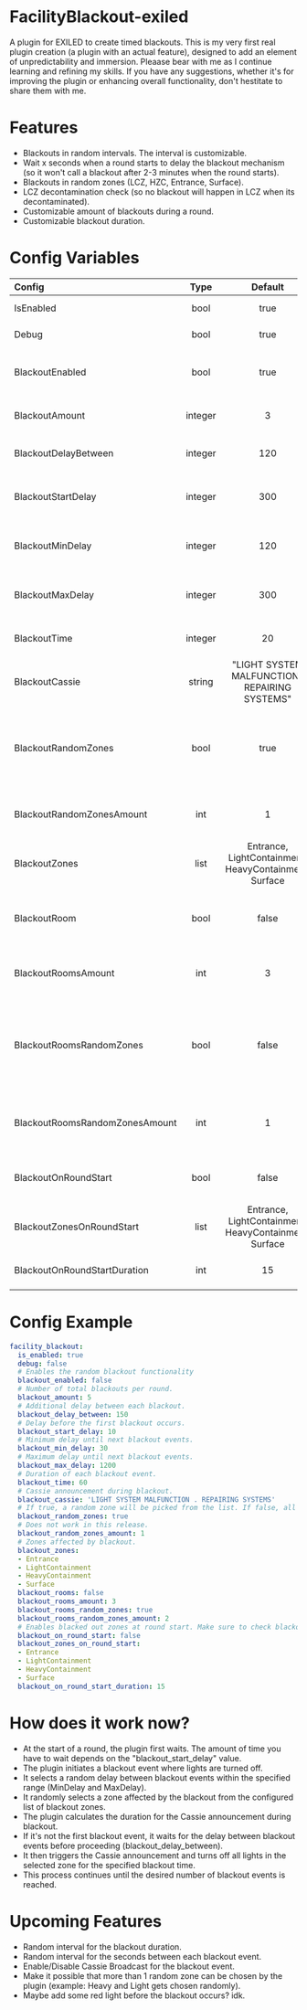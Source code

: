 # FacilityBlackout-exiled
A plugin for EXILED to create timed blackouts. This is my very first real plugin creation (a plugin with an actual feature), designed to add an element of unpredictability and immersion. Pleaase bear with me as I continue learning and refining my skills. If you have any suggestions, whether it's for improving the plugin or enhancing overall functionality, don't hestitate to share them with me.

# Features
- Blackouts in random intervals. The interval is customizable.
- Wait x seconds when a round starts to delay the blackout mechanism (so it won't call a blackout after 2-3 minutes when the round starts).
- Blackouts in random zones (LCZ, HZC, Entrance, Surface).
- LCZ decontamination check (so no blackout will happen in LCZ when its decontaminated).
- Customizable amount of blackouts during a round.
- Customizable blackout duration.

# Config Variables
| Config | Type   | Default | Info | 
| :---------------- | :------: | :----: | -----: |
| IsEnabled | bool | true | Enable / Disable plugin. |
| Debug | bool | true | Enable debugging. |
| BlackoutEnabled | bool | true | Enables random blackout functionality. |
| BlackoutAmount | integer | 3 | Number of total blackouts per round. |
| BlackoutDelayBetween | integer | 120 | Additional delay between each blackout. |
| BlackoutStartDelay | integer | 300 | Delay before the first blackout occurs. |
| BlackoutMinDelay | integer | 120 | Minimum delay between blackout events. |
| BlackoutMaxDelay | integer | 300 | Maximum delay between blackout events. |
| BlackoutTime | integer | 20 | Duration of each blackout event. |
| BlackoutCassie | string | "LIGHT SYSTEM MALFUNCTION . REPAIRING SYSTEMS" | Cassie announcement during blackout. |
| BlackoutRandomZones | bool | true | If true, a random zone will be picked from the list. If false, all zones from this list will blackout. |
| BlackoutRandomZonesAmount | int | 1 | Amount of random zones for each full zone blackout. |
| BlackoutZones | list | Entrance, LightContainment, HeavyContainment, Surface | Zones affected by blackout. |
| BlackoutRoom | bool | false | Enables the blackout functionality for rooms at round start. | 
| BlackoutRoomsAmount | int | 3 | Amount of rooms to be blacked out at round start. |
| BlackoutRoomsRandomZones | bool | false | Enables random zones for rooms. Takes BlackoutZones to get random zones to fetch rooms. |
| BlackoutRoomsRandomZonesAmount | int | 1 | Amount of random zones for random blacked out rooms. |
| BlackoutOnRoundStart | bool | false | Enables the blackout on round start functionality. |
| BlackoutZonesOnRoundStart | list | Entrance, LightContainment, HeavyContainment, Surface | Zones affected by round start blackout. |
| BlackoutOnRoundStartDuration | int | 15 | Duration of the blackout at round start. |

# Config Example
```yml
facility_blackout:
  is_enabled: true
  debug: false
  # Enables the random blackout functionality
  blackout_enabled: false
  # Number of total blackouts per round.
  blackout_amount: 5
  # Additional delay between each blackout.
  blackout_delay_between: 150
  # Delay before the first blackout occurs.
  blackout_start_delay: 10
  # Minimum delay until next blackout events.
  blackout_min_delay: 30
  # Maximum delay until next blackout events.
  blackout_max_delay: 1200
  # Duration of each blackout event.
  blackout_time: 60
  # Cassie announcement during blackout.
  blackout_cassie: 'LIGHT SYSTEM MALFUNCTION . REPAIRING SYSTEMS'
  # If true, a random zone will be picked from the list. If false, all zones from this list will blackout.
  blackout_random_zones: true
  # Does not work in this release.
  blackout_random_zones_amount: 1
  # Zones affected by blackout.
  blackout_zones:
  - Entrance
  - LightContainment
  - HeavyContainment
  - Surface
  blackout_rooms: false
  blackout_rooms_amount: 3
  blackout_rooms_random_zones: true
  blackout_rooms_random_zones_amount: 2
  # Enables blacked out zones at round start. Make sure to check blackout_rooms. It could happen that they "collide" with each other. Needs a fix (maybe idk)
  blackout_on_round_start: false
  blackout_zones_on_round_start:
  - Entrance
  - LightContainment
  - HeavyContainment
  - Surface
  blackout_on_round_start_duration: 15
```
# How does it work now?
- At the start of a round, the plugin first waits. The amount of time you have to wait depends on the "blackout_start_delay" value.
- The plugin initiates a blackout event where lights are turned off.
- It selects a random delay between blackout events within the specified range (MinDelay and MaxDelay).
- It randomly selects a zone affected by the blackout from the configured list of blackout zones.
- The plugin calculates the duration for the Cassie announcement during blackout.
- If it's not the first blackout event, it waits for the delay between blackout events before proceeding (blackout_delay_between).
- It then triggers the Cassie announcement and turns off all lights in the selected zone for the specified blackout time.
- This process continues until the desired number of blackout events is reached.

# Upcoming Features
- Random interval for the blackout duration.
- Random interval for the seconds between each blackout event.
- Enable/Disable Cassie Broadcast for the blackout event.
- Make it possible that more than 1 random zone can be chosen by the plugin (example: Heavy and Light gets chosen randomly).
- Maybe add some red light before the blackout occurs? idk.
